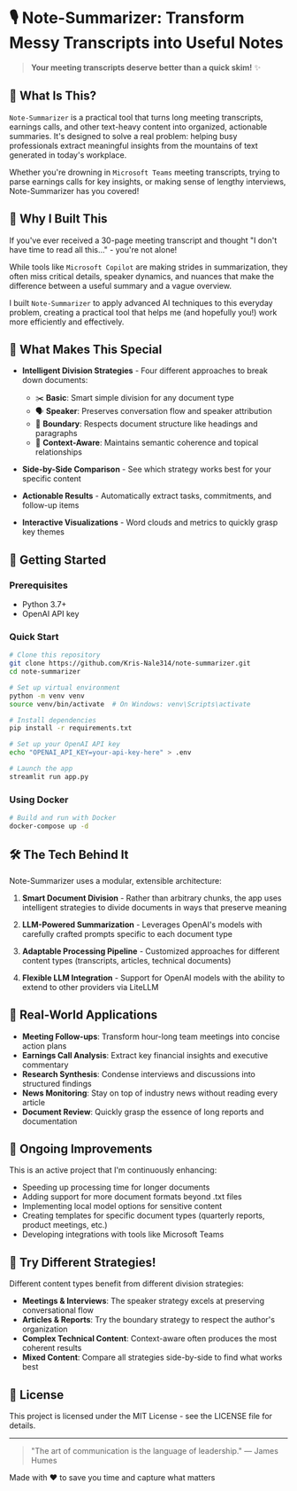 # 🎙️ Note-Summarizer: Transform Messy Transcripts into Useful Notes

> **Your meeting transcripts deserve better than a quick skim!** ✨

## 📝 What Is This?

`Note-Summarizer` is a practical tool that turns long meeting transcripts, earnings calls, and other text-heavy content into organized, actionable summaries. It's designed to solve a real problem: helping busy professionals extract meaningful insights from the mountains of text generated in today's workplace.

Whether you're drowning in `Microsoft Teams` meeting transcripts, trying to parse earnings calls for key insights, or making sense of lengthy interviews, Note-Summarizer has you covered!

## 🌟 Why I Built This

If you've ever received a 30-page meeting transcript and thought "I don't have time to read all this..." - you're not alone! 

While tools like `Microsoft Copilot` are making strides in summarization, they often miss critical details, speaker dynamics, and nuances that make the difference between a useful summary and a vague overview.

I built `Note-Summarizer` to apply advanced AI techniques to this everyday problem, creating a practical tool that helps me (and hopefully you!) work more efficiently and effectively.

## 💎 What Makes This Special

- **Intelligent Division Strategies** - Four different approaches to break down documents:
  - ✂️ **Basic**: Smart simple division for any document type
  - 🗣️ **Speaker**: Preserves conversation flow and speaker attribution
  - 📑 **Boundary**: Respects document structure like headings and paragraphs
  - 🧠 **Context-Aware**: Maintains semantic coherence and topical relationships

- **Side-by-Side Comparison** - See which strategy works best for your specific content

- **Actionable Results** - Automatically extract tasks, commitments, and follow-up items

- **Interactive Visualizations** - Word clouds and metrics to quickly grasp key themes

## 🚀 Getting Started

### Prerequisites
- Python 3.7+
- OpenAI API key

### Quick Start

```bash
# Clone this repository
git clone https://github.com/Kris-Nale314/note-summarizer.git
cd note-summarizer

# Set up virtual environment
python -m venv venv
source venv/bin/activate  # On Windows: venv\Scripts\activate

# Install dependencies
pip install -r requirements.txt

# Set up your OpenAI API key
echo "OPENAI_API_KEY=your-api-key-here" > .env

# Launch the app
streamlit run app.py
```

### Using Docker

```bash
# Build and run with Docker
docker-compose up -d
```

## 🛠️ The Tech Behind It

Note-Summarizer uses a modular, extensible architecture:

1. **Smart Document Division** - Rather than arbitrary chunks, the app uses intelligent strategies to divide documents in ways that preserve meaning

2. **LLM-Powered Summarization** - Leverages OpenAI's models with carefully crafted prompts specific to each document type

3. **Adaptable Processing Pipeline** - Customized approaches for different content types (transcripts, articles, technical documents)

4. **Flexible LLM Integration** - Support for OpenAI models with the ability to extend to other providers via LiteLLM

## 💼 Real-World Applications

- **Meeting Follow-ups**: Transform hour-long team meetings into concise action plans
- **Earnings Call Analysis**: Extract key financial insights and executive commentary
- **Research Synthesis**: Condense interviews and discussions into structured findings
- **News Monitoring**: Stay on top of industry news without reading every article
- **Document Review**: Quickly grasp the essence of long reports and documentation

## 🚧 Ongoing Improvements

This is an active project that I'm continuously enhancing:

- Speeding up processing time for longer documents
- Adding support for more document formats beyond .txt files
- Implementing local model options for sensitive content
- Creating templates for specific document types (quarterly reports, product meetings, etc.)
- Developing integrations with tools like Microsoft Teams

## 🧠 Try Different Strategies!

Different content types benefit from different division strategies:

- **Meetings & Interviews**: The speaker strategy excels at preserving conversational flow
- **Articles & Reports**: Try the boundary strategy to respect the author's organization
- **Complex Technical Content**: Context-aware often produces the most coherent results
- **Mixed Content**: Compare all strategies side-by-side to find what works best

## 📜 License

This project is licensed under the MIT License - see the LICENSE file for details.

---

> "The art of communication is the language of leadership." — James Humes

Made with ❤️ to save you time and capture what matters